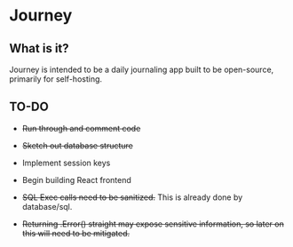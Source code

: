 # Journey
## What is it?
Journey is intended to be a daily journaling app built to be open-source, primarily for self-hosting.

## TO-DO
- ~~Run through and comment code~~
- ~~Sketch out database structure~~
- Implement session keys
- Begin building React frontend

- ~~SQL Exec calls need to be sanitized.~~ This is already done by database/sql.
- ~~Returning .Error() straight may expose sensitive information, so later on this will need to be mitigated.~~
